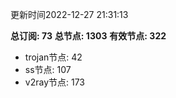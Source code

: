 更新时间2022-12-27 21:31:13

**总订阅: 73**
**总节点: 1303**
**有效节点: 322**
- trojan节点: 42
- ss节点: 107
- v2ray节点: 173
